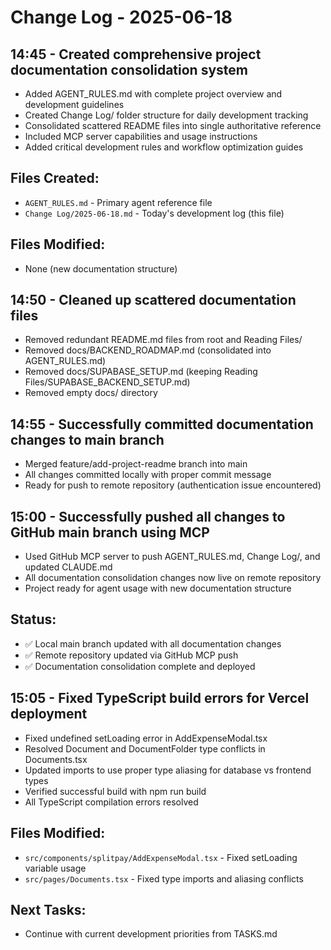 # Change Log - 2025-06-18

## 14:45 - Created comprehensive project documentation consolidation system
- Added AGENT_RULES.md with complete project overview and development guidelines
- Created Change Log/ folder structure for daily development tracking
- Consolidated scattered README files into single authoritative reference
- Included MCP server capabilities and usage instructions
- Added critical development rules and workflow optimization guides

## Files Created:
- `AGENT_RULES.md` - Primary agent reference file
- `Change Log/2025-06-18.md` - Today's development log (this file)

## Files Modified:
- None (new documentation structure)

## 14:50 - Cleaned up scattered documentation files
- Removed redundant README.md files from root and Reading Files/
- Removed docs/BACKEND_ROADMAP.md (consolidated into AGENT_RULES.md)
- Removed docs/SUPABASE_SETUP.md (keeping Reading Files/SUPABASE_BACKEND_SETUP.md)
- Removed empty docs/ directory

## 14:55 - Successfully committed documentation changes to main branch
- Merged feature/add-project-readme branch into main
- All changes committed locally with proper commit message
- Ready for push to remote repository (authentication issue encountered)

## 15:00 - Successfully pushed all changes to GitHub main branch using MCP
- Used GitHub MCP server to push AGENT_RULES.md, Change Log/, and updated CLAUDE.md
- All documentation consolidation changes now live on remote repository
- Project ready for agent usage with new documentation structure

## Status:
- ✅ Local main branch updated with all documentation changes
- ✅ Remote repository updated via GitHub MCP push
- ✅ Documentation consolidation complete and deployed

## 15:05 - Fixed TypeScript build errors for Vercel deployment
- Fixed undefined setLoading error in AddExpenseModal.tsx
- Resolved Document and DocumentFolder type conflicts in Documents.tsx
- Updated imports to use proper type aliasing for database vs frontend types
- Verified successful build with npm run build
- All TypeScript compilation errors resolved

## Files Modified:
- `src/components/splitpay/AddExpenseModal.tsx` - Fixed setLoading variable usage
- `src/pages/Documents.tsx` - Fixed type imports and aliasing conflicts

## Next Tasks:
- Continue with current development priorities from TASKS.md